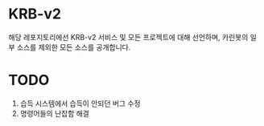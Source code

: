 # KRB-v2

해당 레포지토리에선 KRB-v2 서비스 및 모든 프로젝트에 대해 선언하며, 카린봇의 일부 소스를 제외한 모든 소스를 공개합니다.

# TODO

1. 습득 시스템에서 습득이 안되던 버그 수정
2. 명령어들의 난잡함 해결
